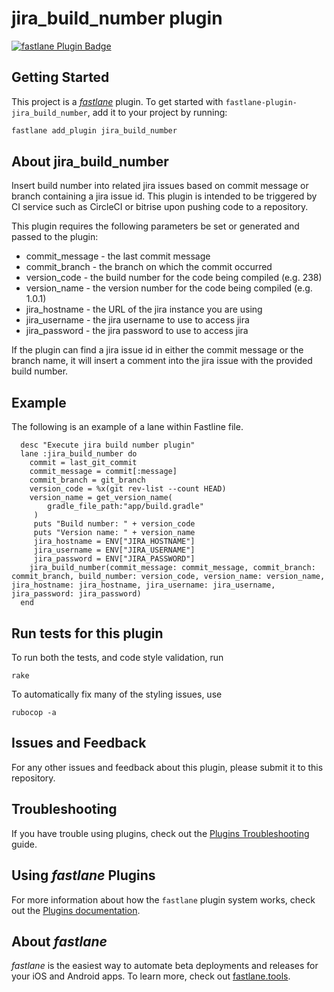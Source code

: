 # jira\_build\_number plugin

[![fastlane Plugin Badge](https://rawcdn.githack.com/fastlane/fastlane/master/fastlane/assets/plugin-badge.svg)](https://rubygems.org/gems/fastlane-plugin-jira_build_number)

## Getting Started

This project is a [_fastlane_](https://github.com/fastlane/fastlane) plugin. To get started with `fastlane-plugin-jira_build_number`, add it to your project by running:

```bash
fastlane add_plugin jira_build_number
```

## About jira\_build\_number

Insert build number into related jira issues based on commit message or branch containing a jira issue id.  This plugin is intended to be triggered by CI service such as CircleCI or bitrise upon pushing code to a repository.

This plugin requires the following parameters be set or generated and passed to the plugin:
* commit_message - the last commit message
* commit_branch - the branch on which the commit occurred
* version_code - the build number for the code being compiled (e.g. 238)
* version_name - the version number for the code being compiled (e.g. 1.0.1)
* jira_hostname - the URL of the jira instance you are using
* jira_username - the jira username to use to access jira
* jira_password - the jira password to use to access jira

If the plugin can find a jira issue id in either the commit message or the branch name, it will insert a comment into the jira issue with the provided build number.

## Example

The following is an example of a lane within Fastline file.

```
  desc "Execute jira build number plugin"
  lane :jira_build_number do
    commit = last_git_commit
    commit_message = commit[:message]
    commit_branch = git_branch
    version_code = %x(git rev-list --count HEAD)
    version_name = get_version_name(
        gradle_file_path:"app/build.gradle"
     )
     puts "Build number: " + version_code
     puts "Version name: " + version_name
     jira_hostname = ENV["JIRA_HOSTNAME"]
     jira_username = ENV["JIRA_USERNAME"]
     jira_password = ENV["JIRA_PASSWORD"]
    jira_build_number(commit_message: commit_message, commit_branch: commit_branch, build_number: version_code, version_name: version_name, jira_hostname: jira_hostname, jira_username: jira_username, jira_password: jira_password)
  end

```

## Run tests for this plugin

To run both the tests, and code style validation, run

```
rake
```

To automatically fix many of the styling issues, use
```
rubocop -a
```

## Issues and Feedback

For any other issues and feedback about this plugin, please submit it to this repository.

## Troubleshooting

If you have trouble using plugins, check out the [Plugins Troubleshooting](https://docs.fastlane.tools/plugins/plugins-troubleshooting/) guide.

## Using _fastlane_ Plugins

For more information about how the `fastlane` plugin system works, check out the [Plugins documentation](https://docs.fastlane.tools/plugins/create-plugin/).

## About _fastlane_

_fastlane_ is the easiest way to automate beta deployments and releases for your iOS and Android apps. To learn more, check out [fastlane.tools](https://fastlane.tools).
